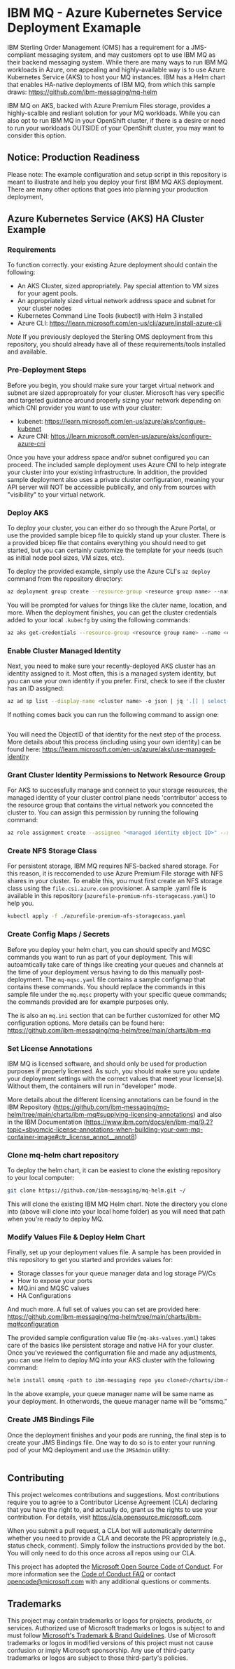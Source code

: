 # IBM MQ - Azure Kubernetes Service Deployment Examaple

IBM Sterling Order Management (OMS) has a requirement for a JMS-compliant messaging system, and may customers opt to use IBM MQ as their backend messaging system. While there are many ways to run IBM MQ workloads in Azure, one appealing and highly-available way is to use Azure Kubernetes Service (AKS) to host your MQ instances. IBM has a Helm chart that enables HA-native deployments of IBM MQ, from which this sample draws: https://github.com/ibm-messaging/mq-helm

IBM MQ on AKS, backed with Azure Premium Files storage, provides a highly-scalble and resliant solution for your MQ workloads. While you can also opt to run IBM MQ in your OpenShift cluster, if there is a desire or need to run your workloads OUTSIDE of your OpenShift cluster, you may want to consider this option.

## Notice: Production Readiness

Please note: The example configuration and setup script in this repository is meant to illustrate and help you deploy your first IBM MQ AKS deployment. There are many other options that goes into planning your production deployment, 

## Azure Kubernetes Service (AKS) HA Cluster Example

### Requirements

To function correctly. your existing Azure deployment should contain the following:

* An AKS Cluster, sized appropriately. Pay special attention to VM sizes for your agent pools.
* An appropriately sized virtual network address space and subnet for your cluster nodes
* Kubernetes Command Line Tools (kubectl) with Helm 3 installed
* Azure CLI: https://learn.microsoft.com/en-us/cli/azure/install-azure-cli

*Note* If you previously deployed the Sterling OMS deployment from this repository, you should already have all of these requirements/tools installed and available.

### Pre-Deployment Steps

Before you begin, you should make sure your target virtual network and subnet are sized approproately for your cluster. Microsoft has very specific and targeted guidance around properly sizing your network depending on which CNI provider you want to use with your cluster: 

 * kubenet: https://learn.microsoft.com/en-us/azure/aks/configure-kubenet
 * Azure CNI: https://learn.microsoft.com/en-us/azure/aks/configure-azure-cni

Once you have your address space and/or subnet configured you can proceed. The included sample deployment uses Azure CNI to help integrate your cluster into your existing infrastructure. In addition, the provided sample deployment also uses a private cluster configuration, meaning your API server will NOT be accessible publically, and only from sources with "visibility" to your virtual network.

### Deploy AKS

To deploy your cluster, you can either do so through the Azure Portal, or use the provided sample bicep file to quickly stand up your cluster. There is a provided bicep file that contains everything you should need to get started, but you can certainly customize the template for your needs (such as initial node pool sizes, VM sizes, etc).

To deploy the provided example, simply use the Azure CLI's ```az deploy``` command from the repository directory:

```bash
az deployment group create --resource-group <resource group name> --name MQAKS --template-file ./azure/aks.bicep
```

You will be prompted for values for things like the cluter name, location, and more. When the deployment finishes, you can get the cluster credentials added to your local ```.kubecfg``` by using the following commands:

```bash
az aks get-credentials --resource-group <resource group name> --name <cluster name>
```

### Enable Cluster Managed Identity

Next, you need to make sure your recently-deployed AKS cluster has an identity assigned to it. Most often, this is a managed system identity, but you can use your own identity if you prefer. First, check to see if the cluster has an ID assigned:

```bash
az ad sp list --display-name <cluster name> -o json | jq '.[] | select(.displayName==<cluster name>) | .objectId'
```
If nothing comes back you can run the following command to assign one:

```bash

```
You will need the ObjectID of that identity for the next step of the process. More details about this process (including using your own identity) can be found here: https://learn.microsoft.com/en-us/azure/aks/use-managed-identity

### Grant Cluster Identity Permissions to Network Resource Group

For AKS to successfully manage and connect to your storage resources, the managed identity of your cluster control plane needs 'contributor' access to the resource group that contains the virtual network you connceted the cluster to. You can assign this permission by running the following command:

```bash
az role assignment create --assignee "<managed identity object ID>" --role "Contribtor" --scope "/subscriptions/<subscriptionId>/resourcegroups/<resourceGroupName>"
```

### Create NFS Storage Class

For persistent storage, IBM MQ requires NFS-backed shared storage. For this reason, it is reccomended to use Azure Premium File storage with NFS shares in your cluster. To enable this, you must first create an NFS storage class using the ```file.csi.azure.com``` provisioner. A sample .yaml file is available in this repository (```azurefile-premium-nfs-storagecass.yaml```) to help you.

```bash
kubectl apply -f ./azurefile-premium-nfs-storagecass.yaml
```

### Create Config Maps / Secrets

Before you deploy your helm chart, you can should specify and MQSC commands you want to run as part of your deployment. This will autoamtically take care of things like creating your queues and channels at the time of your deployment versus having to do this manually post-deployment. The ```mq-mqsc.yaml``` file contains a sample configmap that contains these commands. You should replace the commands in this sample file under the ```mq.mqsc``` property with your specific queue commands; the commands provided are for example purposes only.

The is also an ```mq.ini``` section that can be further customized for other MQ configuration options. More details can be found here: https://github.com/ibm-messaging/mq-helm/tree/main/charts/ibm-mq

### Set License Annotations

IBM MQ is licensed software, and should only be used for production purposes if properly licensed. As such, you should make sure you update your deployment settings with the correct values that meet your license(s). Without them, the containers will run in "developer" mode.

More details about the different licensing annotations can be found in the IBM Repository (https://github.com/ibm-messaging/mq-helm/tree/main/charts/ibm-mq#supplying-licensing-annotations) and also in the IBM Documentation (https://www.ibm.com/docs/en/ibm-mq/9.2?topic=sbyomcic-license-annotations-when-building-your-own-mq-container-image#ctr_license_annot__annot8)

### Clone mq-helm chart repository

To deploy the helm chart, it can be easiest to clone the existing repository to your local computer:

```bash
git clone https://github.com/ibm-messaging/mq-helm.git ~/
```

This will clone the existing IBM MQ Helm chart. Note the directory you clone into (above will clone into your local home folder) as you will need that path when you're ready to deploy MQ.

### Modify Values File & Deploy Helm Chart

Finally, set up your deployment values file. A sample has been provided in this repository to get you started and provides values for:

* Storage classes for your queue manager data and log storage PV/Cs
* How to expose your ports
* MQ.ini and MQSC values
* HA Configurations

And much more. A full set of values you can set are provided here: https://github.com/ibm-messaging/mq-helm/tree/main/charts/ibm-mq#configuration

The provided sample configuration value file (```mq-aks-values.yaml```) takes care of the basics like persistent storage and native HA for your cluster. Once you've reviewed the configurration file and made any adjustments, you can use Helm to deploy MQ into your AKS cluster with the following command:

```bash
helm install omsmq <path to ibm-messaging repo you cloned>/charts/ibm-mq -f mq-aks-values.yaml
```

In the above example, your queue manager name will be same name as your deployment. In otherwords, the queue manager name will be "omsmq."

### Create JMS Bindings File

Once the deployment finishes and your pods are running, the final step is to create your JMS Bindings file. One way to do so is to enter your running pod of your MQ deployment and use the ```JMSAdmin``` utility:

```bash
```

## Contributing

This project welcomes contributions and suggestions.  Most contributions require you to agree to a
Contributor License Agreement (CLA) declaring that you have the right to, and actually do, grant us
the rights to use your contribution. For details, visit https://cla.opensource.microsoft.com.

When you submit a pull request, a CLA bot will automatically determine whether you need to provide
a CLA and decorate the PR appropriately (e.g., status check, comment). Simply follow the instructions
provided by the bot. You will only need to do this once across all repos using our CLA.

This project has adopted the [Microsoft Open Source Code of Conduct](https://opensource.microsoft.com/codeofconduct/).
For more information see the [Code of Conduct FAQ](https://opensource.microsoft.com/codeofconduct/faq/) or
contact [opencode@microsoft.com](mailto:opencode@microsoft.com) with any additional questions or comments.

## Trademarks

This project may contain trademarks or logos for projects, products, or services. Authorized use of Microsoft 
trademarks or logos is subject to and must follow 
[Microsoft's Trademark & Brand Guidelines](https://www.microsoft.com/en-us/legal/intellectualproperty/trademarks/usage/general).
Use of Microsoft trademarks or logos in modified versions of this project must not cause confusion or imply Microsoft sponsorship.
Any use of third-party trademarks or logos are subject to those third-party's policies.
